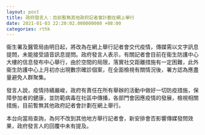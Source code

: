 ```yaml
---
layout: post
title: 政府發言人：目前暫無其他政府記者會計劃在網上舉行
date: 2021-01-03 22:20:02.000000000 +08:00
categories: rthk
---
```


衞生署及醫管局由明日起，將改為在網上舉行記者會交代疫情，傳媒需以文字訊息提問，未能接受語音訊息提問。政府發言人表示，有關記者會目前在衞生防護中心大樓的信息發布中心舉行，由於空間的局限，落實社交距離措施有一定困難，此外衞生防護中心上月初亦出現數宗確診個案，在全面檢視有關情況後，署方認為應盡量避免人群聚集。

發言人說，疫情持續嚴峻，政府有責任在所有舉辦的活動中做好一切防疫措施，保障參加者的健康，並防範病毒在社區中傳播，各部門會因應疫情的發展，檢視相關措施，目前暫無其他政府記者會計劃在網上舉行。

本台向當局查詢，為何不改到其他地方舉行記者會，新安排會否影響傳媒發問效果，政府發言人的回覆中未有提及。
